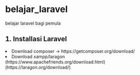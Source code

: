# belajar_laravel
belajar laravel bagi pemula
<h2><li type="1">Installasi Laravel</li></h2>
<li>Download composer -> https://getcomposer.org/download/</li>
<li>Download xampp/laragon (https://www.apachefriends.org/download.html)(https://laragon.org/download/)</li>

